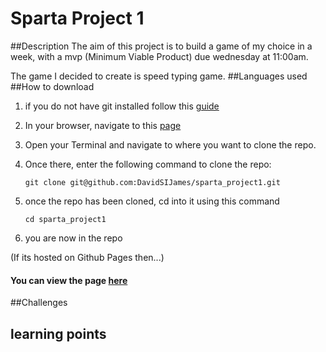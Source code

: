 # Sparta Project 1
##Description
The aim of this project is to build a game of my choice in a week, with a mvp (Minimum Viable Product) due wednesday at 11:00am.

The game I decided to create is speed typing game.
##Languages used
##How to download
1. if you do not have git installed follow this [guide](https://gist.github.com/derhuerst/1b15ff4652a867391f03)
2. In your browser, navigate to this [page](https://github.com/DavidSIJames/sparta_project1)
3. Open your Terminal and navigate to where you want to clone the repo.
4. Once there, enter the following command to clone the repo:

	```terminal
	git clone git@github.com:DavidSIJames/sparta_project1.git
	```
5. once the repo has been cloned, cd into it using this command

	```terminal
	cd sparta_project1
	```
6. you are now in the repo


(If its hosted on Github Pages then...)
#### You can view the page [here]()
##Challenges
## learning points